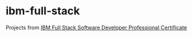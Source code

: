 # ibm-full-stack
Projects from [IBM Full Stack Software Developer Professional Certificate](https://www.coursera.org/professional-certificates/ibm-full-stack-cloud-developer)

